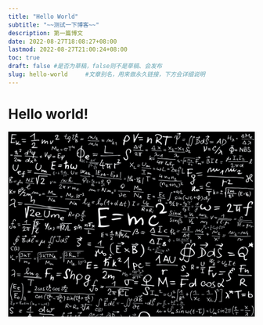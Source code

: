 ```yaml
---
title: "Hello World"
subtitle: "~~测试一下博客~~"
description: 第一篇博文
date: 2022-08-27T18:08:27+08:00
lastmod: 2022-08-27T21:00:24+08:00
toc: true
draft: false #是否为草稿，false则不是草稿、会发布
slug: hello-world     #文章别名，用来做永久链接，下方会详细说明
---
```

# Hello world!

![1661698492810](pic/hello-world/1661698492810.png)
